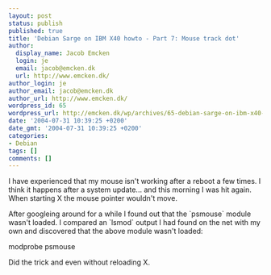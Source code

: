 ```yaml
---
layout: post
status: publish
published: true
title: 'Debian Sarge on IBM X40 howto - Part 7: Mouse track dot'
author:
  display_name: Jacob Emcken
  login: je
  email: jacob@emcken.dk
  url: http://www.emcken.dk/
author_login: je
author_email: jacob@emcken.dk
author_url: http://www.emcken.dk/
wordpress_id: 65
wordpress_url: http://emcken.dk/wp/archives/65-debian-sarge-on-ibm-x40-howto-part-7-mouse-track-dot.html
date: '2004-07-31 10:39:25 +0200'
date_gmt: '2004-07-31 10:39:25 +0200'
categories:
- Debian
tags: []
comments: []
---
```

<p>I have experienced that my mouse isn't working after a reboot a few times. I think it happens after a system update... and this morning I was hit again. When starting X the mouse pointer wouldn't move.</p>
<p>After googleing around for a while I found out that the `psmouse` module wasn't loaded. I compared an `lsmod` output I had found on the net with my own and discovered that the above module wasn't loaded:</p>
<p>    modprobe psmouse</p>
<p>Did the trick and even without reloading X.</p>
